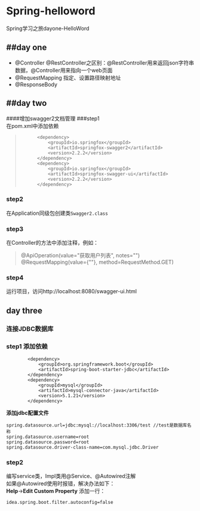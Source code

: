 # Spring-helloword
Spring学习之旅dayone-HelloWord

##day one
--

* @Controller @RestController之区别：@RestController用来返回json字符串数据，@Controller用来指向一个web页面
* @RequestMapping 指定、设置路径映射地址
* @ResponseBody


##day two
--

####增加swagger2文档管理
###step1  
   在pom.xml中添加依赖
>   		<dependency>
>   			<groupId>io.springfox</groupId>
>   			<artifactId>springfox-swagger2</artifactId>
>   			<version>2.2.2</version>
>   		</dependency>
>   		<dependency>
>   			<groupId>io.springfox</groupId>
>   			<artifactId>springfox-swagger-ui</artifactId>
>   			<version>2.2.2</version>
>   		</dependency>

### step2

   在Application同级包创建类`Swagger2.class`
   
### step3
   
   在Controller的方法中添加注释，例如：
   >@ApiOperation(value="获取用户列表", notes="")
   ><br>@RequestMapping(value={""}, method=RequestMethod.GET)
   
### step4
   运行项目，访问http://localhost:8080/swagger-ui.html
   
   
## day three

### 连接JDBC数据库

### step1 **添加依赖**


```
        <dependency>
            <groupId>org.springframework.boot</groupId>
            <artifactId>spring-boot-starter-jdbc</artifactId>
        </dependency>
        <dependency>
            <groupId>mysql</groupId>
            <artifactId>mysql-connector-java</artifactId>
            <version>5.1.21</version>
        </dependency>
```

**添加jdbc配置文件**

```
spring.datasource.url=jdbc:mysql://localhost:3306/test //test是数据库名称
spring.datasource.username=root
spring.datasource.password=root
spring.datasource.driver-class-name=com.mysql.jdbc.Driver
```

### step2

编写service类，Impl类用@Service、@Autowired注解     
如果@Autowired使用时报错，解决办法如下：     
**Help**->**Edit Custom Property** 添加一行：     

```
idea.spring.boot.filter.autoconfig=false
```

